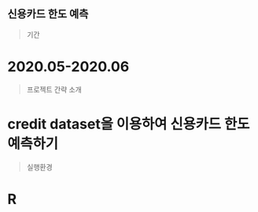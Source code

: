 ## 신용카드 한도 예측

> 기간
# 2020.05-2020.06

> 프로젝트 간략 소개
# credit dataset을 이용하여 신용카드 한도 예측하기

> 실행환경
# R
